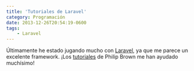```yaml
---
title: 'Tutoriales de Laravel'
category: Programación
date: 2013-12-26T20:54:19-0600
tags:
    - Laravel
---
```


Últimamente he estado jugando mucho con [Laravel](http://laravel.com/), ya que me parece un excelente framework. ¡Los [tutoriales](http://culttt.com/code/) de Philip Brown me han ayudado muchísimo!
